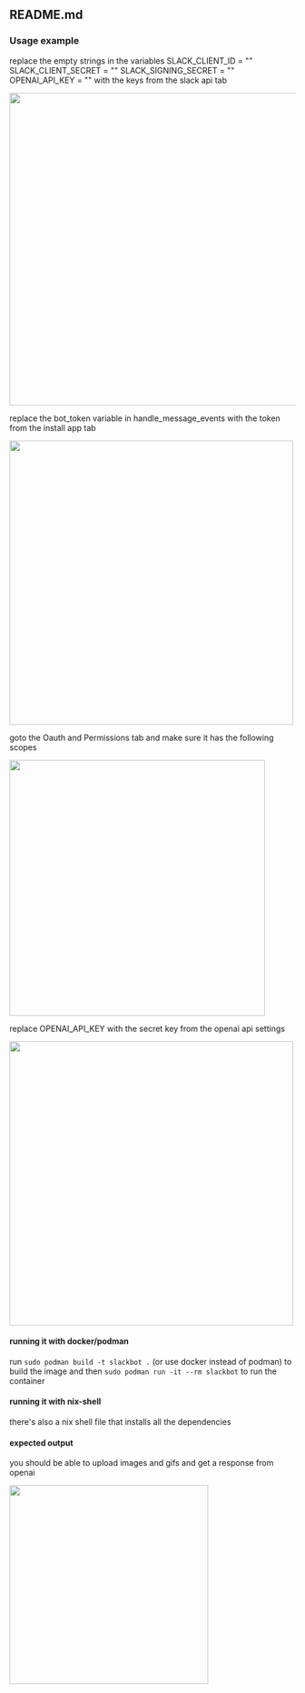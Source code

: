 ## README.md

### Usage example

replace the empty strings in the variables 
SLACK_CLIENT_ID = ""
SLACK_CLIENT_SECRET = ""
SLACK_SIGNING_SECRET = ""
OPENAI_API_KEY = ""
with the keys from the slack api tab

<div style="display: flex; align-items:flex-start; object-fit:scale-down; " class="single-photo-box">
        <img id="p2_i_1" src="https://api.piwibox.me/images/making_an_openai_slack_bot_in_python/1.png" width="550"></img>
</div>
</div>

replace the bot_token variable in handle_message_events with the token from the install app tab
<div style="display: flex; align-items:flex-start; object-fit:scale-down; " class="single-photo-box">
        <img id="p2_i_2" src="https://api.piwibox.me/images/making_an_openai_slack_bot_in_python/2.png" width="500"></img>
</div>
</div>

goto the Oauth and Permissions tab and make sure it has the following scopes
<div style="display: flex; align-items:flex-start; object-fit:scale-down; " class="single-photo-box">
        <img id="p2_i_3" src="https://api.piwibox.me/images/making_an_openai_slack_bot_in_python/3.png" width="450"></img>
</div>
</div>

replace OPENAI_API_KEY with the secret key from the openai api settings
<div style="display: flex; align-items:flex-start; object-fit:scale-down; " class="single-photo-box">
        <img id="p2_i_4" src="https://api.piwibox.me/images/making_an_openai_slack_bot_in_python/4.png" width="500"></img>
</div>
</div>

#### running it with docker/podman

run `sudo podman build -t slackbot .` (or use docker instead of podman) to build the image and then
`sudo podman run -it --rm slackbot` to run the container

#### running it with nix-shell
there's also a nix shell file that installs all the dependencies

#### expected output

you should be able to upload images and gifs and get a response from openai
<div style="display: flex; align-items:flex-start; object-fit:scale-down; " class="single-photo-box">
        <img id="p2_i_5" src="https://api.piwibox.me/images/making_an_openai_slack_bot_in_python/6.png" width="350"></img>
</div>
</div>

